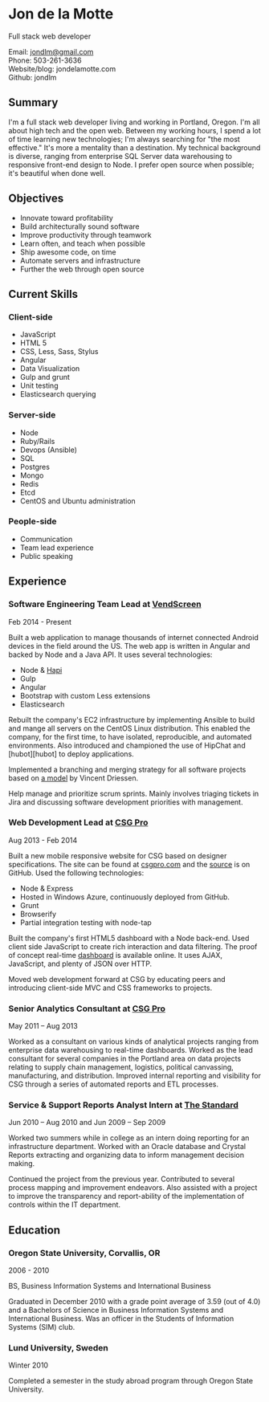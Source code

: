 # Jon de la Motte

Full stack web developer

Email:        jondlm@gmail.com  
Phone:        503-261-3636  
Website/blog: jondelamotte.com  
Github:       jondlm

## Summary

I'm a full stack web developer living and working in Portland, Oregon. I'm all
about high tech and the open web. Between my working hours, I spend a lot of
time learning new technologies; I'm always searching for "the most effective."
It's more a mentality than a destination. My technical background is diverse,
ranging from enterprise SQL Server data warehousing to responsive front-end
design to Node. I prefer open source when possible; it's beautiful when done
well.

## Objectives

- Innovate toward profitability
- Build architecturally sound software
- Improve productivity through teamwork
- Learn often, and teach when possible
- Ship awesome code, on time
- Automate servers and infrastructure
- Further the web through open source

## Current Skills

### Client-side

- JavaScript
- HTML 5
- CSS, Less, Sass, Stylus
- Angular
- Data Visualization
- Gulp and grunt
- Unit testing
- Elasticsearch querying

### Server-side

- Node
- Ruby/Rails
- Devops (Ansible)
- SQL
- Postgres
- Mongo
- Redis
- Etcd
- CentOS and Ubuntu administration

### People-side

- Communication
- Team lead experience
- Public speaking

## Experience

### Software Engineering Team Lead at [VendScreen][vs]

Feb 2014 - Present

Built a web application to manage thousands of internet connected Android
devices in the field around the US. The web app is written in Angular and
backed by Node and a Java API. It uses several technologies:

- Node & [Hapi][hapi]
- Gulp
- Angular
- Bootstrap with custom Less extensions
- Elasticsearch

Rebuilt the company's EC2 infrastructure by implementing Ansible to build and
mange all servers on the CentOS Linux distribution. This enabled the company,
for the first time, to have isolated, reproducible, and automated environments.
Also introduced and championed the use of HipChat and [hubot][hubot] to deploy
applications.

Implemented a branching and merging strategy for all software projects based on
[a model][git-b-m] by Vincent Driessen.

Help manage and prioritize scrum sprints. Mainly involves triaging tickets in
Jira and discussing software development priorities with management.

[vs]: http://www.vendscreen.com
[git-b-m]: http://nvie.com/posts/a-successful-git-branching-model/
[hapi]: http://hapijs.com/

### Web Development Lead at [CSG Pro][csg]

Aug 2013 - Feb 2014

Built a new mobile responsive website for CSG based on designer specifications.
The site can be found at [csgpro.com][csg] and the [source][code] is on GitHub.
Used the following technologies:

- Node & Express
- Hosted in Windows Azure, continuously deployed from GitHub.
- Grunt
- Browserify
- Partial integration testing with node-tap

Built the company's first HTML5 dashboard with a Node back-end. Used client
side JavaScript to create rich interaction and data filtering. The proof of
concept real-time [dashboard][dsh] is available online. It uses AJAX,
JavaScript, and plenty of JSON over HTTP.

Moved web development forward at CSG by educating peers and introducing
client-side MVC and CSS frameworks to projects.

[csg]: http://csgpro.com/
[code]: http://github.com/csgpro/website
[dsh]: http://bit.ly/call-board

### Senior Analytics Consultant at [CSG Pro][csg]

May 2011 – Aug 2013

Worked as a consultant on various kinds of analytical projects ranging from
enterprise data warehousing to real-time dashboards. Worked as the lead
consultant for several companies in the Portland area on data projects relating
to supply chain management, logistics, political canvassing, manufacturing, and
distribution. Improved internal reporting and visibility for CSG through a
series of automated reports and ETL processes.

### Service & Support Reports Analyst Intern at [The Standard][standard]

Jun 2010 – Aug 2010 and Jun 2009 – Sep 2009

Worked two summers while in college as an intern doing reporting for an
infrastructure department. Worked with an Oracle database and Crystal Reports
extracting and organizing data to inform management decision making.

Continued the project from the previous year. Contributed to several process
mapping and improvement endeavors. Also assisted with a project to improve the
transparency and report-ability of the implementation of controls within the IT
department.

[standard]: https://www.standard.com/

## Education

### Oregon State University, Corvallis, OR

2006 - 2010

BS, Business Information Systems and International Business

Graduated in December 2010 with a grade point average of 3.59 (out of 4.0) and
a Bachelors of Science in Business Information Systems and International
Business. Was an officer in the Students of Information Systems (SIM) club.

### Lund University, Sweden

Winter 2010

Completed a semester in the study abroad program through Oregon State
University.
